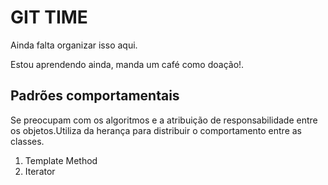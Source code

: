# GIT TIME

Ainda falta organizar isso aqui.

Estou aprendendo ainda, manda um café como doação!.

## Padrões comportamentais
<div>
<p>Se preocupam com os algoritmos e a atribuição de responsabilidade entre os objetos.Utiliza da herança para distribuir o comportamento entre as classes.</p>

<ol>
  <li>Template Method</li>
  <li>Iterator</li>
  </ol>
</div>
